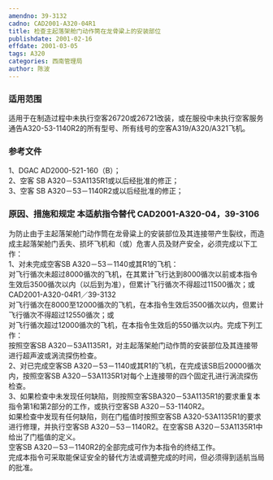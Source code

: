 ```yaml
---
amendno: 39-3132  
cadno: CAD2001-A320-04R1  
title: 检查主起落架舱门动作筒在龙骨粱上的安装部位  
publishdate: 2001-02-16  
effdate: 2001-03-05  
tags: A320  
categories: 西南管理局  
author: 陈波  
---
```

  
### 适用范围  
适用于在制造过程中未执行空客26720或26721改装，或在服役中未执行空客服务通告A320-53-1140R2的所有型号、所有线号的空客A319/A320/A321飞机。  
  
<!--more-->  
### 参考文件  
1、DGAC AD2000-521-160（B）；  
 2、空客 SB A320－53A1135R1或以后经批准的修正；  
 3、空客 SB A320－53－1140R2或以后经批准的修正；  
  
### 原因、措施和规定 本适航指令替代 CAD2001-A320-04，39-3106  
为防止由于主起落架舱门动作筒在龙骨粱上的安装部位及其连接带产生裂纹，而造成主起落架舱门丢失、损坏飞机和（或）危害人员及财产安全，必须完成以下工作：  
1、对未完成空客SB A320－53－1140或其R1的飞机：  
对飞行循次未超过8000循次的飞机，在其累计飞行达到8000循次以前或本指令生效后3500循次以内（以后到为准），但累计飞行循次不得超过11500循次；或  
  CAD2001-A320-04R1／39-3132  
对飞行循次在8000至12000循次的飞机，在本指令生效后3500循次以内，但累计飞行循次不得超过12550循次；或  
对飞行循次超过12000循次的飞机，在本指令生效后的550循次以内。完成下列工作：  
按照空客SB A320－53A1135R1，对主起落架舱门动作筒的安装部位及其连接带进行超声波或涡流探伤检查。  
    2、对已完成空客SB A320－53－1140或其R1的飞机，在完成该SB后20000循次内，按照空客SB A320－53A1135R1对每个上连接带的四个固定孔进行涡流探伤检查。  
 3、如果检查中未发现任何缺陷，则按照空客SBA320－53A1135R1的要求重复本指令第1和第2部分的工作，或执行空客SB A320－53-1140R2。  
如果检查中发现有任何缺陷，则在门槛值时按照空客SB A320-53A1135R1的要求进行修理，并执行空客SB A320－53－1140R2。在空客SB A320－53A1135R1中给出了门槛值的定义。  
  空客SB A320－53－1140R2的全部完成可作为本指令的终结工作。  
完成本指令可采取能保证安全的替代方法或调整完成的时间，但必须得到适航当局的批准。  
